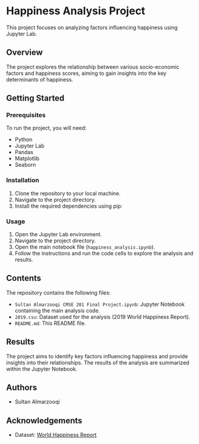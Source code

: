 # Happiness Analysis Project

This project focuses on analyzing factors influencing happiness using Jupyter Lab.

## Overview

The project explores the relationship between various socio-economic factors and happiness scores, aiming to gain insights into the key determinants of happiness.

## Getting Started

### Prerequisites

To run the project, you will need:

- Python
- Jupyter Lab
- Pandas
- Matplotlib
- Seaborn

### Installation

1. Clone the repository to your local machine.
2. Navigate to the project directory.
3. Install the required dependencies using pip:

### Usage

1. Open the Jupyter Lab environment.
2. Navigate to the project directory.
3. Open the main notebook file (`happiness_analysis.ipynb`).
4. Follow the instructions and run the code cells to explore the analysis and results.

## Contents

The repository contains the following files:

- `Sultan Almarzooqi CMSE 201 Final Project.ipynb`: Jupyter Notebook containing the main analysis code.
- `2019.csv`: Dataset used for the analysis (2019 World Happiness Report).
- `README.md`: This README file.

## Results

The project aims to identify key factors influencing happiness and provide insights into their relationships. The results of the analysis are summarized within the Jupyter Notebook.

## Authors

- Sultan Almarzooqi


## Acknowledgements

- Dataset: [World Happiness Report](https://worldhappiness.report/ed/2019/)
